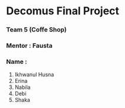 <h1>Decomus Final Project</h1>
<h3>Team 5 (Coffe Shop)</h3>
<h3>Mentor : Fausta</h3>
<h3>Name :</h3>
<ol>
  <li>Ikhwanul Husna</li>
  <li>Erina</li>
  <li>Nabila</li>
  <li>Debi</li>
  <li>Shaka</li>
</ol>
